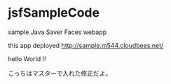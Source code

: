jsfSampleCode
=============

sample Java Saver Faces webapp

this app deployed http://sample.m544.cloudbees.net/

hello World !!

こっちはマスターで入れた修正だよ。